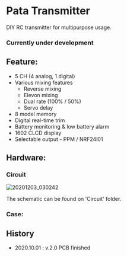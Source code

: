 # Pata Transmitter
DIY RC transmitter for multipurpose usage.

### Currently under development


## Feature:
- 5 CH (4 analog, 1 digital)
- Various mixing features
  - Reverse mixing
  - Elevon mixing
  - Dual rate (100% / 50%)
  - Servo delay
- 8 model memory
- Digital real-time trim
- Battery monitoring & low battery alarm
- 1602 CLCD display
- Selectable output - PPM / NRF24l01

   
   
## Hardware:
### Circuit
![20201203_030242](https://user-images.githubusercontent.com/61725679/100913005-89a76880-3514-11eb-8ec9-d144e0e60cbb.jpg)

The schematic can be found on 'Circuit' folder.



### Case:




## History
- 2020.10.01 : v.2.0 PCB finished
